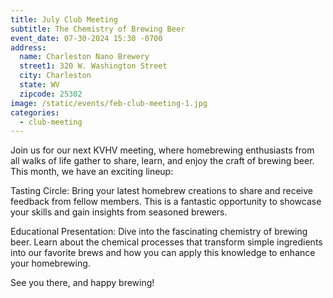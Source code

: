 ```yaml
---
title: July Club Meeting
subtitle: The Chemistry of Brewing Beer
event_date: 07-30-2024 15:30 -0700
address:
  name: Charleston Nano Brewery
  street1: 320 W. Washington Street
  city: Charleston
  state: WV
  zipcode: 25302
image: /static/events/feb-club-meeting-1.jpg
categories:
  - club-meeting
---
```

J﻿oin us for our next KVHV meeting, where homebrewing enthusiasts from all walks of life gather to share, learn, and enjoy the craft of brewing beer. This month, we have an exciting lineup:

T﻿asting Circle: Bring your latest homebrew creations to share and receive feedback from fellow members. This is a fantastic opportunity to showcase your skills and gain insights from seasoned brewers.

Educational Presentation: Dive into the fascinating chemistry of brewing beer. Learn about the chemical processes that transform simple ingredients into our favorite brews and how you can apply this knowledge to enhance your homebrewing.

S﻿ee you there, and happy brewing!